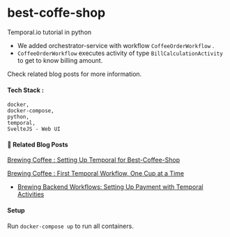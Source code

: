 # best-coffe-shop
Temporal.io tutorial in python

- We added orchestrator-service with workflow `CoffeeOrderWorkflow` . 
- `CoffeeOrderWorkflow` executes activity of type `BillCalculationActivity`  to get to know billing amount.

Check related blog posts for more information.


#### Tech Stack :
    docker, 
    docker-compose, 
    python, 
    temporal, 
    SvelteJS - Web UI


#### 📖 Related Blog Posts

[Brewing Coffee : Setting Up Temporal for Best-Coffee-Shop](https://anieruddha.hashnode.dev/temporal-tutorial-docker-setup)

[Brewing Coffee : First Temporal Workflow, One Cup at a Time](https://anieruddha.hashnode.dev/temporal-tutorial-first-workflow)

- [Brewing Backend Workflows: Setting Up Payment with Temporal Activities](https://anieruddha.hashnode.dev/brewing-backend-workflows-setting-up-payment-with-temporal-activities)

#### Setup
Run `docker-compose up` to run all containers.
